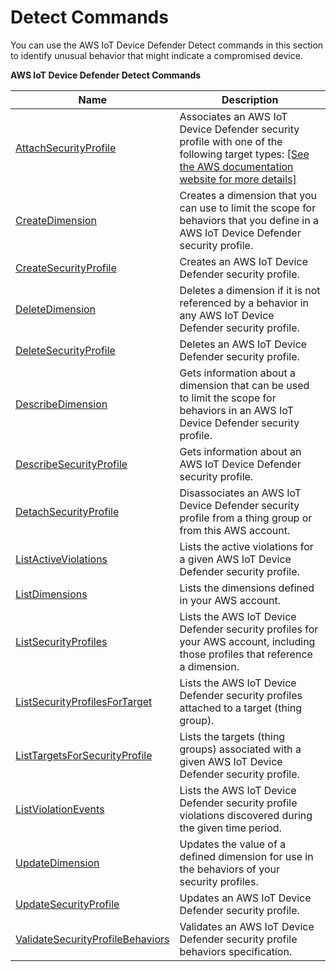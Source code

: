 # Detect Commands<a name="detect-commands"></a>

You can use the AWS IoT Device Defender Detect commands in this section to identify unusual behavior that might indicate a compromised device\.


**AWS IoT Device Defender Detect Commands**  

|  Name  |  Description  | 
| --- | --- | 
|  [AttachSecurityProfile](dd-api-iot-AttachSecurityProfile.md)  |  Associates an AWS IoT Device Defender security profile with one of the following target types:  [\[See the AWS documentation website for more details\]](http://docs.aws.amazon.com/iot/latest/developerguide/detect-commands.html)  | 
|  [CreateDimension](dd-api-iot-CreateDimension.md)  |  Creates a dimension that you can use to limit the scope for behaviors that you define in a AWS IoT Device Defender security profile\.  | 
|  [CreateSecurityProfile](dd-api-iot-CreateSecurityProfile.md)  |  Creates an AWS IoT Device Defender security profile\.  | 
|  [DeleteDimension](dd-api-iot-DeleteDimension.md)  |  Deletes a dimension if it is not referenced by a behavior in any AWS IoT Device Defender security profile\.  | 
|  [DeleteSecurityProfile](dd-api-iot-DeleteSecurityProfile.md)  |  Deletes an AWS IoT Device Defender security profile\.  | 
|  [DescribeDimension](dd-api-iot-DescribeDimension.md)  |  Gets information about a dimension that can be used to limit the scope for behaviors in an AWS IoT Device Defender security profile\.  | 
|  [DescribeSecurityProfile](dd-api-iot-DescribeSecurityProfile.md)  |  Gets information about an AWS IoT Device Defender security profile\.  | 
|  [DetachSecurityProfile](dd-api-iot-DetachSecurityProfile.md)  |  Disassociates an AWS IoT Device Defender security profile from a thing group or from this AWS account\.  | 
|  [ListActiveViolations](dd-api-iot-ListActiveViolations.md)  |  Lists the active violations for a given AWS IoT Device Defender security profile\.  | 
|  [ListDimensions](dd-api-iot-ListDimensions.md)  |  Lists the dimensions defined in your AWS account\.  | 
|  [ListSecurityProfiles](dd-api-iot-ListSecurityProfiles.md)  |  Lists the AWS IoT Device Defender security profiles for your AWS account, including those profiles that reference a dimension\.  | 
|  [ListSecurityProfilesForTarget](dd-api-iot-ListSecurityProfilesForTarget.md)  |  Lists the AWS IoT Device Defender security profiles attached to a target \(thing group\)\.  | 
|  [ListTargetsForSecurityProfile](dd-api-iot-ListTargetsForSecurityProfile.md)  |  Lists the targets \(thing groups\) associated with a given AWS IoT Device Defender security profile\.  | 
|  [ListViolationEvents](dd-api-iot-ListViolationEvents.md)  |  Lists the AWS IoT Device Defender security profile violations discovered during the given time period\.  | 
|  [UpdateDimension](dd-api-iot-UpdateDimension.md)  |  Updates the value of a defined dimension for use in the behaviors of your security profiles\.  | 
|  [UpdateSecurityProfile](dd-api-iot-UpdateSecurityProfile.md)  |  Updates an AWS IoT Device Defender security profile\.  | 
|  [ValidateSecurityProfileBehaviors](dd-api-iot-ValidateSecurityProfileBehaviors.md)  |  Validates an AWS IoT Device Defender security profile behaviors specification\.  | 